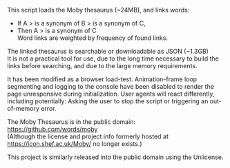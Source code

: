 This script loads the Moby thesaurus (~24MB), and links words:  
- If A > is a synonym of B > is a synonym of C,  
- Then A > is a synonym of C  
Word links are weighted by frequency of found links.

The linked thesaurus is searchable or downloadable as JSON (~1.3GB)  
It is not a practical tool for use, due to the long time necessary to build the links before searching, and due to the large memory requirements.

It has been modified as a browser load-test. Animation-frame loop segmenting and logging to the console have been disabled to render the page unresponsive during initialization. User agents will react differently, including potentially: Asking the user to stop the script or triggering an out-of-memory error.

The Moby Thesaurus is in the public domain: https://github.com/words/moby  
(Although the license and project info formerly hosted at https://icon.shef.ac.uk/Moby/ no longer exists.)  

This project is similarly released into the public domain using the Unlicense.
